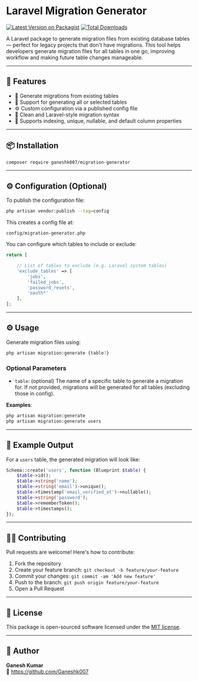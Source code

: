 # Laravel Migration Generator

[![Latest Version on Packagist](https://img.shields.io/packagist/v/ganeshk007/migration-generator.svg?style=flat-square)](https://packagist.org/packages/ganeshk007/migration-generator)
[![Total Downloads](https://img.shields.io/packagist/dt/ganeshk007/migration-generator.svg?style=flat-square)](https://packagist.org/packages/ganeshk007/migration-generator)

A Laravel package to generate migration files from existing database tables — perfect for legacy projects that don't have migrations. This tool helps developers generate migration files for all tables in one go, improving workflow and making future table changes manageable.

---

## 🚀 Features

- 🔄 Generate migrations from existing tables  
- 📂 Support for generating all or selected tables  
- ⚙️ Custom configuration via a published config file  
- 🧼 Clean and Laravel-style migration syntax  
- 🧾 Supports indexing, unique, nullable, and default column properties  

---

## 📦 Installation

```bash
composer require ganeshk007/migration-generator
```

---

## ⚙️ Configuration (Optional)

To publish the configuration file:

```bash
php artisan vendor:publish --tag=config
```

This creates a config file at:

```
config/migration-generator.php
```

You can configure which tables to include or exclude:

```php
return [

    // List of tables to exclude (e.g. Laravel system tables)
    'exclude_tables' => [
        'jobs',
        'failed_jobs',
        'password_resets',
        'oauth*'
    ],
];
```

---

## ⚙️ Usage

Generate migration files using:

```bash
php artisan migration:generate {table?}
```

### Optional Parameters

- `table`: (optional) The name of a specific table to generate a migration for. If not provided, migrations will be generated for all tables (excluding those in config).

**Examples**:

```bash
php artisan migration:generate
php artisan migration:generate users
```

---

## 🧪 Example Output

For a `users` table, the generated migration will look like:

```php
Schema::create('users', function (Blueprint $table) {
    $table->id();
    $table->string('name');
    $table->string('email')->unique();
    $table->timestamp('email_verified_at')->nullable();
    $table->string('password');
    $table->rememberToken();
    $table->timestamps();
});
```

---

## 👨‍💻 Contributing

Pull requests are welcome! Here's how to contribute:

1. Fork the repository  
2. Create your feature branch: `git checkout -b feature/your-feature`  
3. Commit your changes: `git commit -am 'Add new feature'`  
4. Push to the branch: `git push origin feature/your-feature`  
5. Open a Pull Request  

---

## 🧾 License

This package is open-sourced software licensed under the [MIT license](LICENSE).

---

## 🙋 Author

**Ganesh Kumar**  
🔗 https://github.com/Ganeshk007